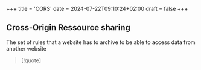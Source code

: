 +++
title = 'CORS'
date = 2024-07-22T09:10:24+02:00
draft = false
+++

## Cross-Origin Ressource sharing

 The set of rules that a website has to archive to be able to access data from another website 

>[!quote]